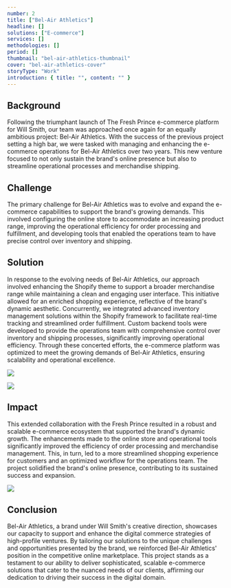 ```yaml
---
number: 2
title: ["Bel-Air Athletics"]
headline: []
solutions: ["E-commerce"]
services: []
methodologies: []
period: []
thumbnail: "bel-air-athletics-thumbnail"
cover: "bel-air-athletics-cover"
storyType: "Work"
introduction: { title: "", content: "" }
---
```


## Background

Following the triumphant launch of The Fresh Prince e-commerce platform for Will Smith, our team was approached once again for an equally ambitious project: Bel-Air Athletics. With the success of the previous project setting a high bar, we were tasked with managing and enhancing the e-commerce operations for Bel-Air Athletics over two years. This new venture focused to not only sustain the brand's online presence but also to streamline operational processes and merchandise shipping.

## Challenge

The primary challenge for Bel-Air Athletics was to evolve and expand the e-commerce capabilities to support the brand's growing demands. This involved configuring the online store to accommodate an increasing product range, improving the operational efficiency for order processing and fulfillment, and developing tools that enabled the operations team to have precise control over inventory and shipping.

## Solution

In response to the evolving needs of Bel-Air Athletics, our approach involved enhancing the Shopify theme to support a broader merchandise range while maintaining a clean and engaging user interface. This initiative allowed for an enriched shopping experience, reflective of the brand's dynamic aesthetic. Concurrently, we integrated advanced inventory management solutions within the Shopify framework to facilitate real-time tracking and streamlined order fulfillment. Custom backend tools were developed to provide the operations team with comprehensive control over inventory and shipping processes, significantly improving operational efficiency. Through these concerted efforts, the e-commerce platform was optimized to meet the growing demands of Bel-Air Athletics, ensuring scalability and operational excellence.

![](/work/bel-air-athletics-figure-2.jpg)

![](/work/bel-air-athletics-figure-1.jpg)

## Impact

This extended collaboration with the Fresh Prince resulted in a robust and scalable e-commerce ecosystem that supported the brand's dynamic growth. The enhancements made to the online store and operational tools significantly improved the efficiency of order processing and merchandise management. This, in turn, led to a more streamlined shopping experience for customers and an optimized workflow for the operations team. The project solidified the brand's online presence, contributing to its sustained success and expansion.

![](/work/bel-air-athletics-figure-3.jpg)

## Conclusion

Bel-Air Athletics, a brand under Will Smith's creative direction, showcases our capacity to support and enhance the digital commerce strategies of high-profile ventures. By tailoring our solutions to the unique challenges and opportunities presented by the brand, we reinforced Bel-Air Athletics' position in the competitive online marketplace. This project stands as a testament to our ability to deliver sophisticated, scalable e-commerce solutions that cater to the nuanced needs of our clients, affirming our dedication to driving their success in the digital domain.
